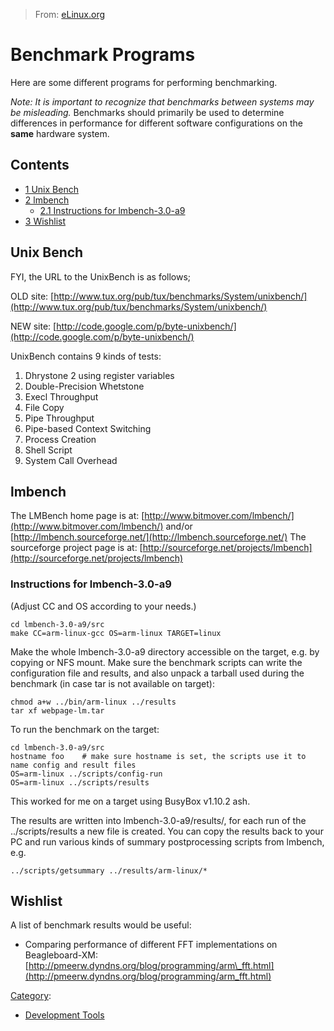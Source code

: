 > From: [eLinux.org](http://eLinux.org/Benchmark_Programs "http://eLinux.org/Benchmark_Programs")


# Benchmark Programs



Here are some different programs for performing benchmarking.

*Note: It is important to recognize that benchmarks between systems may
be misleading.* Benchmarks should primarily be used to determine
differences in performance for different software configurations on the
**same** hardware system.

## Contents

-   [1 Unix Bench](#unix-bench)
-   [2 lmbench](#lmbench)
    -   [2.1 Instructions for
        lmbench-3.0-a9](#instructions-for-lmbench-3-0-a9)
-   [3 Wishlist](#wishlist)

## Unix Bench

FYI, the URL to the UnixBench is as follows;

OLD site:
[http://www.tux.org/pub/tux/benchmarks/System/unixbench/](http://www.tux.org/pub/tux/benchmarks/System/unixbench/)

NEW site:
[http://code.google.com/p/byte-unixbench/](http://code.google.com/p/byte-unixbench/)

UnixBench contains 9 kinds of tests:

1.  Dhrystone 2 using register variables
2.  Double-Precision Whetstone
3.  Execl Throughput
4.  File Copy
5.  Pipe Throughput
6.  Pipe-based Context Switching
7.  Process Creation
8.  Shell Script
9.  System Call Overhead

## lmbench

The LMBench home page is at:
[http://www.bitmover.com/lmbench/](http://www.bitmover.com/lmbench/)
and/or
[http://lmbench.sourceforge.net/](http://lmbench.sourceforge.net/)
 The sourceforge project page is at:
[http://sourceforge.net/projects/lmbench](http://sourceforge.net/projects/lmbench)

### Instructions for lmbench-3.0-a9

(Adjust CC and OS according to your needs.)

    cd lmbench-3.0-a9/src
    make CC=arm-linux-gcc OS=arm-linux TARGET=linux

Make the whole lmbench-3.0-a9 directory accessible on the target, e.g.
by copying or NFS mount. Make sure the benchmark scripts can write the
configuration file and results, and also unpack a tarball used during
the benchmark (in case tar is not available on target):

    chmod a+w ../bin/arm-linux ../results
    tar xf webpage-lm.tar

To run the benchmark on the target:

    cd lmbench-3.0-a9/src
    hostname foo    # make sure hostname is set, the scripts use it to name config and result files
    OS=arm-linux ../scripts/config-run
    OS=arm-linux ../scripts/results

This worked for me on a target using BusyBox v1.10.2 ash.

The results are written into lmbench-3.0-a9/results/, for each run of
the ../scripts/results a new file is created. You can copy the results
back to your PC and run various kinds of summary postprocessing scripts
from lmbench, e.g.

    ../scripts/getsummary ../results/arm-linux/*

## Wishlist

A list of benchmark results would be useful:

-   Comparing performance of different FFT implementations on
    Beagleboard-XM:
    [http://pmeerw.dyndns.org/blog/programming/arm\_fft.html](http://pmeerw.dyndns.org/blog/programming/arm_fft.html)


[Category](http://eLinux.org/Special:Categories "Special:Categories"):

-   [Development
    Tools](http://eLinux.org/Category:Development_Tools "Category:Development Tools")

